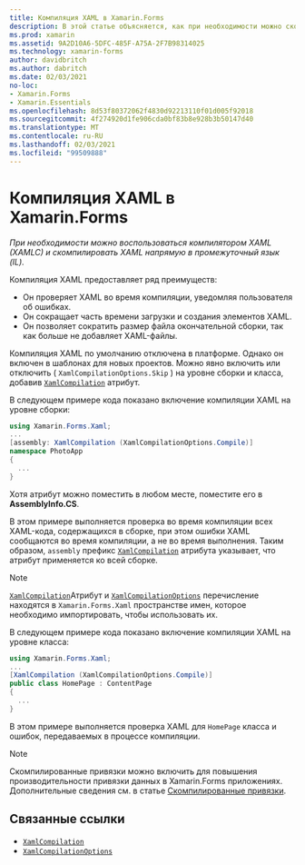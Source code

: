 ```yaml
---
title: Компиляция XAML в Xamarin.Forms
description: В этой статье объясняется, как при необходимости можно скомпилировать код XAML непосредственно в промежуточный язык (IL) с помощью Xamarin.Forms компилятора XAML (XAMLC).
ms.prod: xamarin
ms.assetid: 9A2D10A6-5DFC-485F-A75A-2F7B98314025
ms.technology: xamarin-forms
author: davidbritch
ms.author: dabritch
ms.date: 02/03/2021
no-loc:
- Xamarin.Forms
- Xamarin.Essentials
ms.openlocfilehash: 8d53f80372062f4830d92213110f01d005f92018
ms.sourcegitcommit: 4f274920d1fe906cda0bf83b8e928b3b50147d40
ms.translationtype: MT
ms.contentlocale: ru-RU
ms.lasthandoff: 02/03/2021
ms.locfileid: "99509888"
---
```

# <a name="xaml-compilation-in-xamarinforms"></a>Компиляция XAML в Xamarin.Forms

_При необходимости можно воспользоваться компилятором XAML (XAMLC) и скомпилировать XAML напрямую в промежуточный язык (IL)._

Компиляция XAML предоставляет ряд преимуществ:

- Он проверяет XAML во время компиляции, уведомляя пользователя об ошибках.
- Он сокращает часть времени загрузки и создания элементов XAML.
- Он позволяет сократить размер файла окончательной сборки, так как больше не добавляет XAML-файлы.

Компиляция XAML по умолчанию отключена в платформе. Однако он включен в шаблонах для новых проектов. Можно явно включить или отключить ( `XamlCompilationOptions.Skip` ) на уровне сборки и класса, добавив [`XamlCompilation`](xref:Xamarin.Forms.Xaml.XamlCompilationAttribute) атрибут.

В следующем примере кода показано включение компиляции XAML на уровне сборки:

```csharp
using Xamarin.Forms.Xaml;
...
[assembly: XamlCompilation (XamlCompilationOptions.Compile)]
namespace PhotoApp
{
  ...
}
```

Хотя атрибут можно поместить в любом месте, поместите его в **AssemblyInfo.CS**.

В этом примере выполняется проверка во время компиляции всех XAML-кода, содержащихся в сборке, при этом ошибки XAML сообщаются во время компиляции, а не во время выполнения. Таким образом, `assembly` префикс [`XamlCompilation`](xref:Xamarin.Forms.Xaml.XamlCompilationAttribute) атрибута указывает, что атрибут применяется ко всей сборке.

> [!NOTE]
> [`XamlCompilation`](xref:Xamarin.Forms.Xaml.XamlCompilationAttribute)Атрибут и [`XamlCompilationOptions`](xref:Xamarin.Forms.Xaml.XamlCompilationOptions) перечисление находятся в `Xamarin.Forms.Xaml` пространстве имен, которое необходимо импортировать, чтобы использовать их.

В следующем примере кода показано включение компиляции XAML на уровне класса:

```csharp
using Xamarin.Forms.Xaml;
...
[XamlCompilation (XamlCompilationOptions.Compile)]
public class HomePage : ContentPage
{
  ...
}
```

В этом примере выполняется проверка XAML для `HomePage` класса и ошибок, передаваемых в процессе компиляции.

> [!NOTE]
> Скомпилированные привязки можно включить для повышения производительности привязки данных в Xamarin.Forms приложениях. Дополнительные сведения см. в статье [Скомпилированные привязки](~/xamarin-forms/app-fundamentals/data-binding/compiled-bindings.md).

## <a name="related-links"></a>Связанные ссылки

- [`XamlCompilation`](xref:Xamarin.Forms.Xaml.XamlCompilationAttribute)
- [`XamlCompilationOptions`](xref:Xamarin.Forms.Xaml.XamlCompilationOptions)
